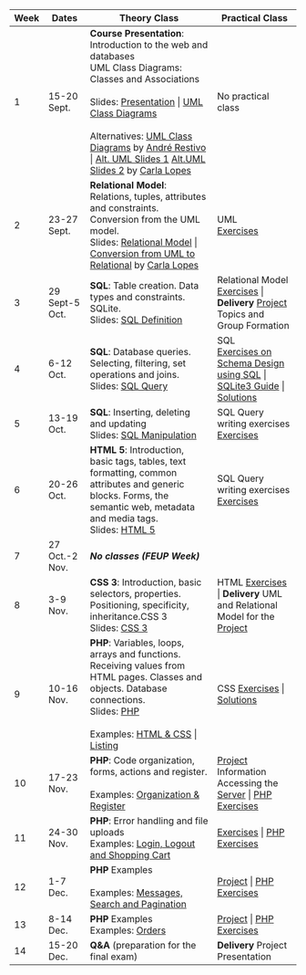 | Week | Dates          | Theory Class                                                 | Practical Class                                              |
| ---- | -------------- | ------------------------------------------------------------ | ------------------------------------------------------------ |
| 1    | 15-20 Sept.    | **Course Presentation**: Introduction to the web and databases<br />UML Class Diagrams: Classes and Associations<br /><br />Slides: [Presentation](https://web.fe.up.pt/~arestivo/presentation/sibd) \| [UML Class Diagrams](/teaching/slides/uml/class) <br/><br/> Alternatives: [UML Class Diagrams](https://web.fe.up.pt/~arestivo/presentation/uml-classes) by [André Restivo](https://web.fe.up.pt/~arestivo/page/) \| [Alt. UML Slides 1](https://drive.google.com/open?id=1_hGXTIVIQLHAwtZWNrwh1qARVYuS25CR) [Alt.UML Slides 2](https://drive.google.com/open?id=1AzI2PvqbNL-B6MVcEtazYgxZ_EBmU7C9) by [Carla Lopes](http://www.carlalopes.com) | No practical class                                           |
| 2    | 23-27 Sept.    | **Relational Model**: Relations, tuples, attributes and constraints. Conversion from the UML model.<br />Slides: [Relational Model](https://web.fe.up.pt/~arestivo/presentation/relationalmodel) \| [Conversion from UML to Relational](https://drive.google.com/file/d/1LCbseRfrHvnyd1f4oYi1zMt2dVM2Q8BA/view?usp=sharing) by [Carla Lopes](http://www.carlalopes.com) | UML <br/>[Exercises](/teaching/exercises/uml/class/) |
| 3    | 29 Sept-5 Oct. | **SQL**: Table creation. Data types and constraints. SQLite.<br />Slides: [SQL Definition](/teaching/slides/sql/sql-ddl/) | Relational Model <br/>[Exercises](/teaching/exercises/uml/conversion_to_relational/) \| <i class="fa fa-envelope fa-pulse delivery"></i>**Delivery** [Project](/teaching/2020/ESIN_SIBD/project) Topics and Group Formation |
| 4    | 6-12 Oct.      | **SQL**: Database queries. Selecting, filtering, set operations and joins.<br />Slides: [SQL Query](https://web.fe.up.pt/~arestivo/presentation/sql-dql) | SQL <br/>[Exercises on Schema Design using SQL](/teaching/solutions/uml/conversion_to_relational/) \| [SQLite3 Guide](/teaching/exercises/sql/sqlite/) \| [Solutions](/teaching/exercises/sql/sqlite/ddl/) |
| 5    | 13-19 Oct.     | **SQL**: Inserting, deleting and updating<br />Slides: [SQL Manipulation](https://web.fe.up.pt/~arestivo/presentation/sql-dml) | SQL Query writing exercises <br/>[Exercises](/teaching/exercises/sql/dql/) |
| 6    | 20-26 Oct.     | **HTML 5**: Introduction, basic tags, tables, text formatting, common attributes and generic blocks. Forms, the semantic web, metadata and media tags.<br />Slides: [HTML 5](https://web.fe.up.pt/~arestivo/presentation/html5) | SQL Query writing exercises <br/>[Exercises](/teaching/exercises/sql/dql/) |
| 7    | 27 Oct.-2 Nov. | ***No classes (FEUP Week)***                                 |                                                              |
| 8    | 3-9 Nov.       | **CSS 3**: Introduction, basic selectors, properties. Positioning, specificity, inheritance.CSS 3<br />Slides: [CSS 3](https://web.fe.up.pt/~arestivo/presentation/css3) | HTML [Exercises](/teaching/exercises/html/html5/) \| <i class="fa fa-envelope fa-pulse delivery"></i>**Delivery** UML and Relational Model for the [Project](/teaching/2020/ESIN_SIBD/project) |
| 9   | 10-16 Nov.     | **PHP**: Variables, loops, arrays and functions. Receiving values from HTML pages. Classes and objects. Database connections.<br />Slides: [PHP](https://web.fe.up.pt/~arestivo/presentation/php)<br /><br />Examples: [HTML & CSS](https://www.fe.up.pt/~arestivo/page/files/examples/php/esin/html-css.zip) \| [Listing](https://www.fe.up.pt/~arestivo/page/files/examples/php/esin/listing.zip) | CSS [Exercises](https://www.fe.up.pt/~arestivo/page/exercises/css/) \| [Solutions](https://www.fe.up.pt/~arestivo/page/solutions/css/) |
| 10   | 17-23 Nov.     | **PHP**: Code organization, forms, actions and register.<br /><br />Examples: [Organization & Register](https://www.fe.up.pt/~arestivo/page/files/examples/php/esin/organization-register.zip) | [Project](/teaching/2020/ESIN_SIBD/project) Information <br/>Accessing the [Server](https://www.fe.up.pt/~arestivo/page/help/servers/) \| [PHP Exercises](https://web.fe.up.pt/~arestivo/page/exercises/php/) |
| 11   | 24-30 Nov.     | **PHP**: Error handling and file uploads<br />Examples: [Login, Logout and Shopping Cart](https://www.fe.up.pt/~arestivo/page/files/examples/php/esin/login-cart.zip) | [Exercises](https://web.fe.up.pt/~arestivo/page/exercises/php/) \| [PHP Exercises](https://web.fe.up.pt/~arestivo/page/exercises/php/) |
| 12   | 1-7 Dec.       | **PHP** Examples<br /><br />Examples: [Messages, Search and Pagination](https://www.fe.up.pt/~arestivo/page/files/examples/php/esin/messages-search-pagination.zip) | [Project](/teaching/2020/ESIN_SIBD/project) \| [PHP Exercises](https://web.fe.up.pt/~arestivo/page/exercises/php/) |
| 13   | 8-14 Dec.      | **PHP** Examples<br />Examples: [Orders](https://www.fe.up.pt/~arestivo/page/files/examples/php/esin/orders.zip) |  [Project](/teaching/2020/ESIN_SIBD/project) \| [PHP Exercises](https://web.fe.up.pt/~arestivo/page/exercises/php/) |
| 14   | 15-20 Dec.     | **Q&A** (preparation for the final exam)                     | <i class="fa fa-envelope fa-pulse delivery"></i>**Delivery** Project Presentation                                     |
